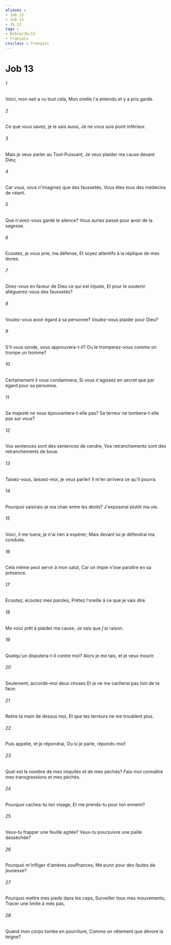 ```yaml
---
aliases : 
- Job 13
- Job 13
- Jb 13
tags : 
- Bible/Jb/13
- français
cssclass : français
---
```


# Job 13

###### 1
Voici, mon oeil a vu tout cela, Mon oreille l'a entendu et y a pris garde.
###### 2
Ce que vous savez, je le sais aussi, Je ne vous suis point inférieur.
###### 3
Mais je veux parler au Tout-Puissant, Je veux plaider ma cause devant Dieu;
###### 4
Car vous, vous n'imaginez que des faussetés, Vous êtes tous des médecins de néant.
###### 5
Que n'avez-vous gardé le silence? Vous auriez passé pour avoir de la sagesse.
###### 6
Ecoutez, je vous prie, ma défense, Et soyez attentifs à la réplique de mes lèvres.
###### 7
Direz-vous en faveur de Dieu ce qui est injuste, Et pour le soutenir alléguerez-vous des faussetés?
###### 8
Voulez-vous avoir égard à sa personne? Voulez-vous plaider pour Dieu?
###### 9
S'il vous sonde, vous approuvera-t-il? Ou le tromperez-vous comme on trompe un homme?
###### 10
Certainement il vous condamnera, Si vous n'agissez en secret que par égard pour sa personne.
###### 11
Sa majesté ne vous épouvantera-t-elle pas? Sa terreur ne tombera-t-elle pas sur vous?
###### 12
Vos sentences sont des sentences de cendre, Vos retranchements sont des retranchements de boue.
###### 13
Taisez-vous, laissez-moi, je veux parler! Il m'en arrivera ce qu'il pourra.
###### 14
Pourquoi saisirais-je ma chair entre les dents? J'exposerai plutôt ma vie.
###### 15
Voici, il me tuera; je n'ai rien à espérer; Mais devant lui je défendrai ma conduite.
###### 16
Cela même peut servir à mon salut, Car un impie n'ose paraître en sa présence.
###### 17
Ecoutez, écoutez mes paroles, Prêtez l'oreille à ce que je vais dire.
###### 18
Me voici prêt à plaider ma cause; Je sais que j'ai raison.
###### 19
Quelqu'un disputera-t-il contre moi? Alors je me tais, et je veux mourir.
###### 20
Seulement, accorde-moi deux choses Et je ne me cacherai pas loin de ta face:
###### 21
Retire ta main de dessus moi, Et que tes terreurs ne me troublent plus.
###### 22
Puis appelle, et je répondrai, Ou si je parle, réponds-moi!
###### 23
Quel est le nombre de mes iniquités et de mes péchés? Fais-moi connaître mes transgressions et mes péchés.
###### 24
Pourquoi caches-tu ton visage, Et me prends-tu pour ton ennemi?
###### 25
Veux-tu frapper une feuille agitée? Veux-tu poursuivre une paille desséchée?
###### 26
Pourquoi m'infliger d'amères souffrances, Me punir pour des fautes de jeunesse?
###### 27
Pourquoi mettre mes pieds dans les ceps, Surveiller tous mes mouvements, Tracer une limite à mes pas,
###### 28
Quand mon corps tombe en pourriture, Comme un vêtement que dévore la teigne?
